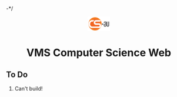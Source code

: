 -\*/<p align="center">
<a href="https://www.cs.au.edu">
<img alt="Gatsby" src="src/images/cs-au-logo.png" width="60" />
</a>

</p>
<h1 align="center">
  VMS Computer Science Web
</h1>

## To Do
1. Can't build!
